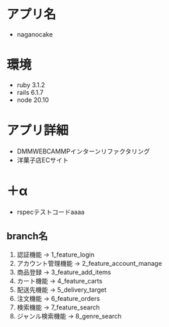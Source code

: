 # アプリ名
- naganocake

# 環境
- ruby 3.1.2
- rails 6.1.7
- node 20.10

# アプリ詳細
- DMMWEBCAMMPインターンリファクタリング
- 洋菓子店ECサイト

# ＋α
- rspecテストコードaaaa

## branch名
1. 認証機能 → 1_feature_login
2. アカウント管理機能 → 2_feature_account_manage
3. 商品登録 → 3_feature_add_items
4. カート機能 → 4_feature_carts
5. 配送先機能 → 5_delivery_target
6. 注文機能 → 6_feature_orders
7. 検索機能 → 7_feature_search
8. ジャンル検索機能 → 8_genre_search

